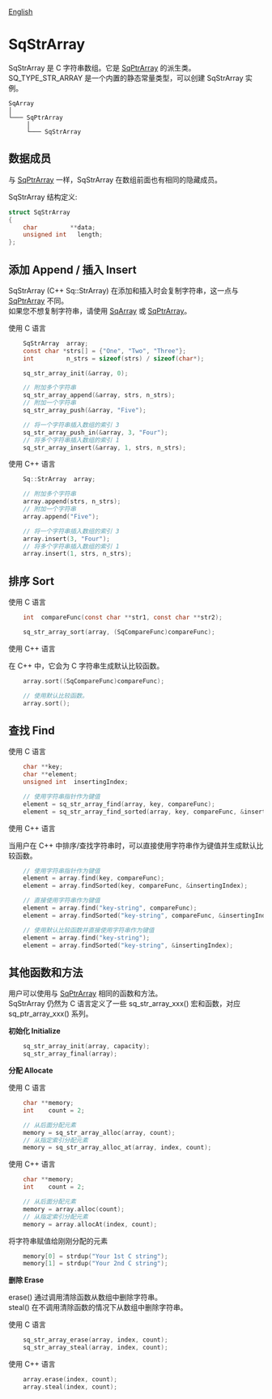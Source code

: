 [English](SqStrArray.md)

# SqStrArray

SqStrArray 是 C 字符串数组。它是 [SqPtrArray](SqPtrArray.cn.md) 的派生类。  
SQ_TYPE_STR_ARRAY 是一个内置的静态常量类型，可以创建 SqStrArray 实例。

	SqArray
	│
	└─── SqPtrArray
	     │
	     └─── SqStrArray

## 数据成员

与 [SqPtrArray](SqPtrArray.cn.md) 一样，SqStrArray 在数组前面也有相同的隐藏成员。  
  
SqStrArray 结构定义:

```c
struct SqStrArray
{
	char         **data;
	unsigned int   length;
};
```

## 添加 Append / 插入 Insert

SqStrArray (C++ Sq::StrArray) 在添加和插入时会复制字符串，这一点与 [SqPtrArray](SqPtrArray.cn.md) 不同。  
如果您不想复制字符串，请使用 [SqArray](SqArray.cn.md) 或 [SqPtrArray](SqPtrArray.cn.md)。  
  
使用 C 语言

```c
	SqStrArray  array;
	const char *strs[] = {"One", "Two", "Three"};
	int         n_strs = sizeof(strs) / sizeof(char*);

	sq_str_array_init(&array, 0);

	// 附加多个字符串
	sq_str_array_append(&array, strs, n_strs);
	// 附加一个字符串
	sq_str_array_push(&array, "Five");

	// 将一个字符串插入数组的索引 3
	sq_str_array_push_in(&array, 3, "Four");
	// 将多个字符串插入数组的索引 1
	sq_str_array_insert(&array, 1, strs, n_strs);
```

使用 C++ 语言

```c++
	Sq::StrArray  array;

	// 附加多个字符串
	array.append(strs, n_strs);
	// 附加一个字符串
	array.append("Five");

	// 将一个字符串插入数组的索引 3
	array.insert(3, "Four");
	// 将多个字符串插入数组的索引 1
	array.insert(1, strs, n_strs);
```

## 排序 Sort

使用 C 语言

```c
	int  compareFunc(const char **str1, const char **str2);

	sq_str_array_sort(array, (SqCompareFunc)compareFunc);
```

使用 C++ 语言  
  
在 C++ 中，它会为 C 字符串生成默认比较函数。

```c++
	array.sort((SqCompareFunc)compareFunc);

	// 使用默认比较函数。
	array.sort();
```

## 查找 Find

使用 C 语言

```c
	char **key;
	char **element;
	unsigned int  insertingIndex;

	// 使用字符串指针作为键值
	element = sq_str_array_find(array, key, compareFunc);
	element = sq_str_array_find_sorted(array, key, compareFunc, &insertingIndex);
```

使用 C++ 语言  
  
当用户在 C++ 中排序/查找字符串时，可以直接使用字符串作为键值并生成默认比较函数。

```c++
	// 使用字符串指针作为键值
	element = array.find(key, compareFunc);
	element = array.findSorted(key, compareFunc, &insertingIndex);

	// 直接使用字符串作为键值
	element = array.find("key-string", compareFunc);
	element = array.findSorted("key-string", compareFunc, &insertingIndex);

	// 使用默认比较函数并直接使用字符串作为键值
	element = array.find("key-string");
	element = array.findSorted("key-string", &insertingIndex);
```

## 其他函数和方法

用户可以使用与 [SqPtrArray](SqPtrArray.cn.md) 相同的函数和方法。  
SqStrArray 仍然为 C 语言定义了一些 sq_str_array_xxx() 宏和函数，对应 sq_ptr_array_xxx() 系列。  
  
**初始化 Initialize**

```c
	sq_str_array_init(array, capacity);
	sq_str_array_final(array);
```

**分配 Allocate**

使用 C 语言

```c
	char **memory;
	int    count = 2;

	// 从后面分配元素
	memory = sq_str_array_alloc(array, count);
	// 从指定索引分配元素
	memory = sq_str_array_alloc_at(array, index, count);
```

使用 C++ 语言

```c++
	char **memory;
	int    count = 2;

	// 从后面分配元素
	memory = array.alloc(count);
	// 从指定索引分配元素
	memory = array.allocAt(index, count);
```

将字符串赋值给刚刚分配的元素

```c
	memory[0] = strdup("Your 1st C string");
	memory[1] = strdup("Your 2nd C string");
```

**删除 Erase**

erase() 通过调用清除函数从数组中删除字符串。  
steal() 在不调用清除函数的情况下从数组中删除字符串。  
  
使用 C 语言

```c
	sq_str_array_erase(array, index, count);
	sq_str_array_steal(array, index, count);
```

使用 C++ 语言

```c++
	array.erase(index, count);
	array.steal(index, count);
```
